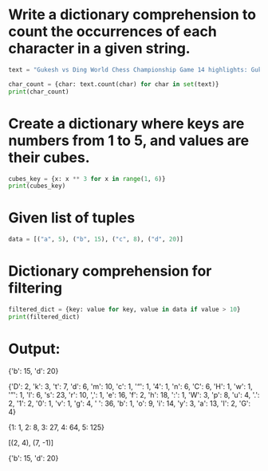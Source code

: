 # Write a dictionary comprehension to count the occurrences of each character in a given string.
```python
text = "Gukesh vs Ding World Chess Championship Game 14 highlights: Gukesh becomes World Chess Champion “I was dreaming this moment for last 10 years. Happy I realised this dream,” says D. Gukesh after his World Chess Championship triumph"

char_count = {char: text.count(char) for char in set(text)}
print(char_count)
```


#  Create a dictionary where keys are numbers from 1 to 5, and values are their cubes.
```python
cubes_key = {x: x ** 3 for x in range(1, 6)}
print(cubes_key)
```

# Given list of tuples
```py
data = [("a", 5), ("b", 15), ("c", 8), ("d", 20)]
```

# Dictionary comprehension for filtering
```python
filtered_dict = {key: value for key, value in data if value > 10}
print(filtered_dict)
```
# Output: 

{'b': 15, 'd': 20}

{'D': 2, 'k': 3, 't': 7, 'd': 6, 'm': 10, 'c': 1, '“': 1, '4': 1, 'n': 6, 'C': 6, 'H': 1, 'w': 1, '”': 1, 'l': 6, 's': 23, 'r': 10, ',': 1, 'e': 16, 'f': 2, 'h': 18, ':': 1, 'W': 3, 'p': 8, 'u': 4, '.': 2, '1': 2, '0': 1, 'v': 1, 'g': 4, ' ': 36, 'b': 1, 'o': 9, 'i': 14, 'y': 3, 'a': 13, 'I': 2, 'G': 4}  

{1: 1, 2: 8, 3: 27, 4: 64, 5: 125}  

[(2, 4), (7, -1)]  

{'b': 15, 'd': 20}

